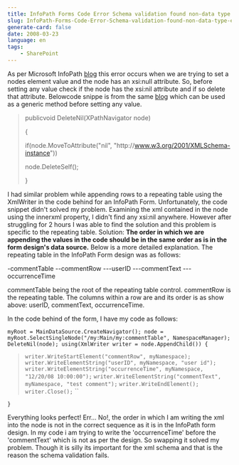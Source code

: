 ```yaml
---
title: InfoPath Forms Code Error Schema validation found non-data type errors
slug: InfoPath-Forms-Code-Error-Schema-validation-found-non-data-type-errors
generate-card: false
date: 2008-03-23
language: en
tags:
    - SharePoint
---
```



As per Microsoft InfoPath [blog](http://blogs.msdn.com/infopath/archive/2006/11/28/the-xsi-nil-attribute.aspx) this error occurs when we are trying to set a nodes element value and the node has an xsi:null attribute. So, before setting any value check if the node has the xsi:nil attribute and if so delete that attribute. Belowcode snippe is from the same [blog](http://blogs.msdn.com/infopath/archive/2006/11/28/the-xsi-nil-attribute.aspx) which can be used as a generic method before setting any value.

> publicvoid DeleteNil(XPathNavigator node)
>
> {
>
> if(node.MoveToAttribute("nil", "http&#x3A;//www.w3.org/2001/XMLSchema-instance"))
>
> node.DeleteSelf();
>
> }

I had similar problem while appending rows to a repeating table using the XmlWriter in the code behind for an InfoPath Form. Unfortunately, the code snippet didn't solved my problem. Examining the xml contained in the node using the innerxml property, I didn't find any xsi:nil anywhere. However after struggling for 2 hours I was able to find the solution and this problem is specific to the repeating table. Solution: **The order in which we are appending the values in the code should be in the same order as is in the form design's data source.** Below is a more detailed explanation. The repeating table in the InfoPath Form design was as follows:



\-commentTable --commentRow ---userID ---commentText ---occurrenceTime



commentTable being the root of the repeating table control. commentRow is the repeating table. The columns within a row are and its order is as show above: userID, commentText, occurrenceTime.



In the code behind of the form, I have my code as follows:



`myRoot = MainDataSource.CreateNavigator(); node = myRoot.SelectSingleNode("/my:Main/my:commentTable", NamespaceManager); DeleteNil(node); using(XmlWriter writer = node.AppendChild()) {`

> `writer.WriteStartElement("commentRow", myNamespace);` `writer.WriteElementString("userID", myNamespace, "user id");` `writer.WriteElementString("occurrenceTime", myNamespace, "12/20/08 10:00:00");` `writer.WriteElementString("commentText", myNamespace, "test comment");` `writer.WriteEndElement();` `writer.Close();` ``

`}`



Everything looks perfect! Err... No!, the order in which I am writing the xml into the node is not in the correct sequence as it is in the InfoPath form design. In my code i am trying to write the 'occurrenceTime' before the 'commentText' which is not as per the design. So swapping it solved my problem. Though it is silly its important for the xml schema and that is the reason the schema validation fails.